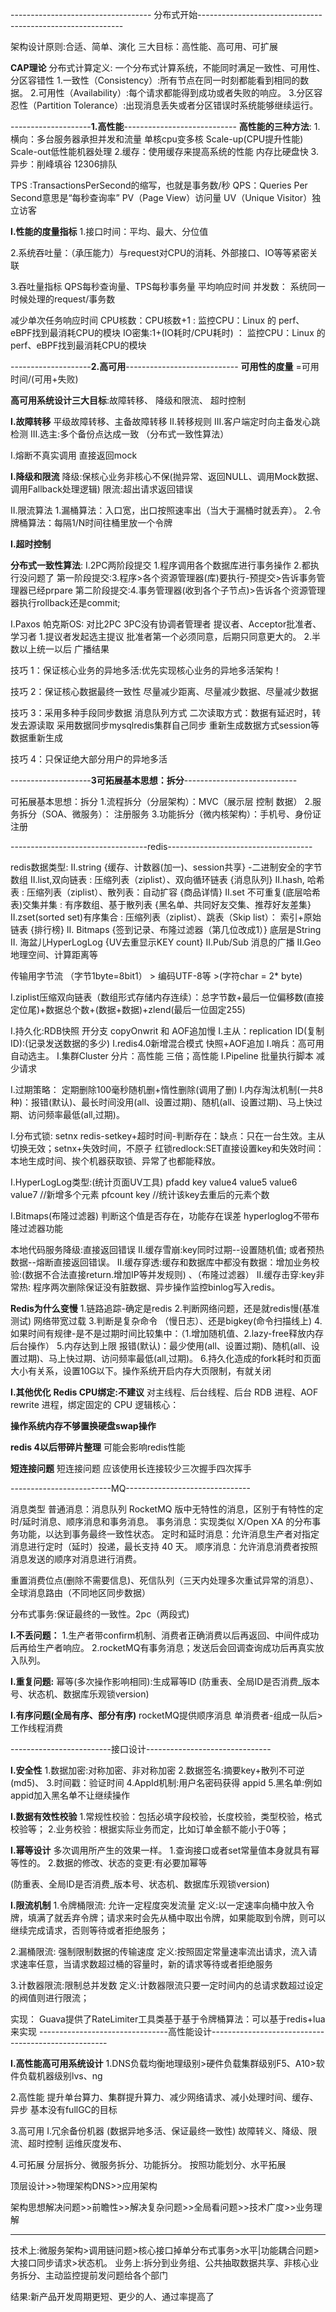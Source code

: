  
-----------------------------------   分布式开始-----------------------------------------------------------

架构设计原则:合适、简单、演化
三大目标：高性能、高可用、可扩展

**CAP理论**
分布式计算定义: 一个分布式计算系统，不能同时满足一致性、可用性、分区容错性
1.一致性（Consistency）:所有节点在同一时刻都能看到相同的数据。
2.可用性（Availability）:每个请求都能得到成功或者失败的响应。
3.分区容忍性（Partition Tolerance）:出现消息丢失或者分区错误时系统能够继续运行。




--------------------**1.高性能**----------------------------
**高性能的三种方法**:
1.横向：多台服务器承担并发和流量 单核cpu变多核 Scale-up(CPU提升性能) Scale-out低性能机器处理
2.缓存：使用缓存来提高系统的性能 内存比硬盘快
3.异步：削峰填谷 12306排队

TPS :TransactionsPerSecond的缩写，也就是事务数/秒
QPS：Queries Per Second意思是“每秒查询率”
PV（Page View）访问量
UV（Unique Visitor）独立访客


**I.性能的度量指标**
1.接口时间：平均、最大、分位值

2.系统吞吐量：（承压能力）与request对CPU的消耗、外部接口、IO等等紧密关联

3.吞吐量指标
QPS每秒查询量、TPS每秒事务量
平均响应时间
并发数： 系统同一时候处理的request/事务数





减少单次任务响应时间
CPU核数：CPU核数+1   : 监控CPU：Linux 的 perf、eBPF找到最消耗CPU的模块 
IO密集:1+(IO耗时/CPU耗时) ：  监控CPU：Linux 的 perf、eBPF找到最消耗CPU的模块 






--------------------**2.高可用**----------------------------
**可用性的度量**
=可用时间/(可用+失败)


**高可用系统设计三大目标**:故障转移、 降级和限流、 超时控制

**I.故障转移**
平级故障转移、主备故障转移
II.转移规则
III.客户端定时向主备发心跳检测
III.选主:多个备份点达成一致 （分布式一致性算法）


I.熔断不真实调用 直接返回mock

**I.降级和限流**
降级:保核心业务非核心不保(抛异常、返回NULL、调用Mock数据、调用Fallback处理逻辑)
限流:超出请求返回错误

II.限流算法
1.漏桶算法：入口宽，出口按照速率出（当大于漏桶时就丢弃）。
2.令牌桶算法：每隔1/N时间往桶里放一个令牌

**I.超时控制**



**分布式一致性算法**:
I.2PC两阶段提交
1.程序调用各个数据库进行事务操作 2.都执行没问题了
第一阶段提交:3.程序>各个资源管理器(库)要执行-预提交>告诉事务管理器已经prpare
第二阶段提交:4.事务管理器(收到各个子节点)>告诉各个资源管理器执行rollback还是commit;


I.Paxos 帕克斯OS: 对比2PC 3PC没有协调者管理者
提议者、Acceptor批准者、学习者
1.提议者发起选主提议 批准者第一个必须同意，后期只同意更大的。
2.半数以上统一以后 广播结果



技巧 1：保证核心业务的异地多活:优先实现核心业务的异地多活架构！

技巧 2：保证核心数据最终一致性
尽量减少距离、尽量减少数据、尽量减少数据

技巧 3：采用多种手段同步数据
消息队列方式
二次读取方式：数据有延迟时，转发去源读取
采用数据同步mysqlredis集群自己同步
重新生成数据方式session等数据重新生成

技巧 4：只保证绝大部分用户的异地多活



--------------------**3可拓展基本思想：拆分**----------------------------

可拓展基本思想：拆分
1.流程拆分（分层架构）：MVC（展示层 控制 数据）
2.服务拆分（SOA、微服务）： 注册服务
3.功能拆分（微内核架构）：手机号、身份证注册




----------------------------------redis------------------------------------

redis数据类型:
II.string   {缓存、计数器(加一)、session共享} -二进制安全的字节数组 
II.list,双向链表 : 压缩列表（ziplist）、双向循环链表  {消息队列}
II.hash, 哈希表 : 压缩列表（ziplist）、散列表：自动扩容  {商品详情}
II.set 不可重复(底层哈希表)交集并集 : 有序数组、基于散列表 {黑名单、共同好友交集、推荐好友差集}
II.zset(sorted set)有序集合 : 压缩列表（ziplist）、跳表（Skip list）： 索引+原始链表  {排行榜}
II. Bitmaps  {签到记录、布隆过滤器（第几位改成1）}  底层是String
II. 海盆儿HyperLogLog  {UV去重显示KEY count}
II.Pub/Sub   消息的广播
II.Geo 地理空间、计算距离等

传输用字节流       （字节1byte=8bit1） > 编码UTF-8等 >(字符char = 2* byte) 

I.ziplist压缩双向链表（数组形式存储内存连续）：总字节数+最后一位偏移数(直接定位尾)+数据总个数+(数据+数据)+zlend(最后一位固定255)

I.持久化:RDB快照 开分支 copyOnwrit 和  AOF追加慢
I.主从：replication ID(复制ID):(记录发送数据的多少)
I.redis4.0新增混合模式 快照+AOF追加
I.哨兵：高可用自动选主。
I.集群Cluster 分片：高性能 三倍；高性能
I.Pipeline 批量执行脚本 减少请求

I.过期策略：  定期删除100毫秒随机删+惰性删除(调用了删)
I.内存淘汰机制(一共8种)：报错(默认)、最长时间没用(all、设置过期)、随机(all、设置过期)、马上快过期、访问频率最低(all,过期)。



I.分布式锁:
setnx  redis-setkey+超时时间-判断存在：缺点：只在一台生效。主从切换无效；setnx+失效时间，不原子
红锁redlock:SET直接设置key和失效时间： 本地生成时间、挨个机器获取锁、异常了也都能释放。

I.HyperLogLog类型:(统计页面UV工具)
pfadd key value4 value5 value6 value7  //新增多个元素
pfcount key //统计该key去重后的元素个数

I.Bitmaps(布隆过滤器)
 判断这个值是否存在，功能存在误差 hyperloglog不带布隆过滤器功能

本地代码服务降级:直接返回错误
II.缓存雪崩:key同时过期--设置随机值; 或者预热数据--熔断直接返回错误。
II.缓存穿透:缓存和数据库中都没有数据：增加业务校验:(数据不合法直接return.增加IP等并发规则) 、（布隆过滤器）
II.缓存击穿:key非常热: 程序两次删除保证没有脏数据、异步操作监控binlog写入redis。

**Redis为什么变慢**
1.链路追踪-确定是redis
2.判断网络问题，还是就redis慢(基准测试) 网络带宽过载
3.判断是复杂命令 （慢日志）、还是bigkey(命令扫描线上)
4.如果时间有规律-是不是过期时间比较集中：（1.增加随机值、2.lazy-free释放内存后台操作）
5.内存达到上限 报错(默认)：最少使用(all、设置过期)、随机(all、设置过期)、马上快过期、访问频率最低(all,过期)。
6.持久化造成的fork耗时和页面大小有关系，设置10G以下。操作系统开启内存大页限制，有就关闭

**I.其他优化**
**Redis CPU绑定:不建议**
对主线程、后台线程、后台 RDB 进程、AOF rewrite 进程，绑定固定的 CPU 逻辑核心：

**操作系统内存不够置换硬盘swap操作**

**redis 4以后带碎片整理** 可能会影响redis性能

**短连接问题**
短连接问题 应该使用长连接较少三次握手四次挥手


-------------------------MQ-------------------------------

 消息类型
普通消息：消息队列 RocketMQ 版中无特性的消息，区别于有特性的定时/延时消息、顺序消息和事务消息。
事务消息：实现类似 X/Open XA 的分布事务功能，以达到事务最终一致性状态。
定时和延时消息：允许消息生产者对指定消息进行定时（延时）投递，最长支持 40 天。
顺序消息：允许消息消费者按照消息发送的顺序对消息进行消费。
 
重置消费位点(删除不需要信息)、死信队列（三天内处理多次重试异常的消息）、全球消息路由（不同地区同步数据）
  
分布式事务:保证最终的一致性。2pc（两段式)


**I.不丢问题：**
1.生产者带confirm机制、消费者正确消费以后再返回、中间件成功后再给生产者响应。
2.rocketMQ有事务消息；发送后会回调查询成功后再真实放入队列。

**I.重复问题:**
幂等(多次操作影响相同):生成幂等ID
(防重表、全局ID是否消费_版本号、状态机、数据库乐观锁version)

**I.有序问题(全局有序、部分有序)**
rocketMQ提供顺序消息
单消费者-组成一队后>工作线程消费


-------------------------接口设计-------------------------------

**I.安全性**
1.数据加密:对称加密、非对称加密
2.数据签名:摘要key+散列不可逆(md5)、
3.时间戳：验证时间
4.AppId机制:用户名密码获得 appid
5.黑名单:例如appid加入黑名单不让继续操作

**I.数据有效性校验**
1.常规性校验：包括必填字段校验，长度校验，类型校验，格式校验等；
2.业务校验：根据实际业务而定，比如订单金额不能小于0等；

**I.幂等设计**
多次调用所产生的效果一样。
1.查询接口或者set常量值本身就具有幂等性的。
2.数据的修改、状态的变更:有必要加幂等

(防重表、全局ID是否消费_版本号、状态机、数据库乐观锁version)

**I.限流机制**
1.令牌桶限流: 允许一定程度突发流量
定义:以一定速率向桶中放入令牌，填满了就丢弃令牌；请求来时会先从桶中取出令牌，如果能取到令牌，则可以继续完成请求，否则等待或者拒绝服务；

2.漏桶限流: 强制限制数据的传输速度
定义:按照固定常量速率流出请求，流入请求速率任意，当请求数超过桶的容量时，新的请求等待或者拒绝服务

3.计数器限流:限制总并发数
定义:计数器限流只要一定时间内的总请求数超过设定的阀值则进行限流；

实现：
Guava提供了RateLimiter工具类基于基于令牌桶算法：可以基于redis+lua来实现
--------------------------------高性能设计----------------------------------------------------

**I.高性能高可用系统设计**
1.DNS负载均衡地理级别>硬件负载集群级别F5、A10>软件负载机器级别lvs、ng

2.高性能
提升单台算力、集群提升算力、减少网络请求、减小处理时间、缓存、异步
基本没有fullGC的目标

3.高可用
I.冗余备份机器 (数据异地多活、保证最终一致性)
故障转义、降级、限流、超时控制
运维灰度发布、

4.可拓展
分层拆分、微服务拆分、功能拆分。
按照功能划分、水平拓展

顶层设计>>物理架构DNS>>应用架构

架构思想解决问题>>前瞻性>>解决复杂问题>>全局看问题>>技术广度>>业务理解

--------------------------------------------------------------------------------------------
技术上:微服务架构>调用链问题>核心接口掉单分布式事务>水平|功能耦合问题>大接口同步请求>状态机。
业务上:拆分到业务组、公共抽取数据共享、非核心业务拆分、主动监控提前发问题给各个部门

结果:新产品开发周期更短、更少的人、通过率提高了


















